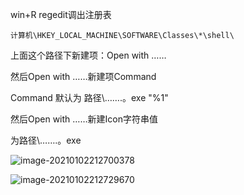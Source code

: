 win+R regedit调出注册表

```shell
计算机\HKEY_LOCAL_MACHINE\SOFTWARE\Classes\*\shell\
```

上面这个路径下新建项：Open with ……

然后Open with ……新建项Command

Command 默认为 路径\…….。exe  "%1"

然后Open with ……新建Icon字符串值

为路径\…….。exe

![image-20210102212700378](C:\Users\86186\AppData\Roaming\Typora\typora-user-images\image-20210102212700378.png)

![image-20210102212729670](C:\Users\86186\AppData\Roaming\Typora\typora-user-images\image-20210102212729670.png)